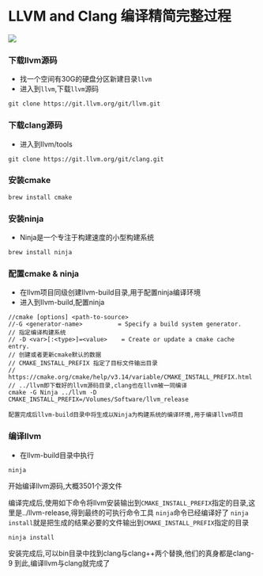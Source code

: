 # LLVM and Clang 编译精简完整过程

![](https://ws1.sinaimg.cn/large/006tNc79gy1g2j8ml8hmlj31jk0dw1kx.jpg)

### 下载llvm源码
- 找一个空间有30G的硬盘分区新建目录`llvm`
- 进入到`llvm`,下载`llvm`源码
    
```
git clone https://git.llvm.org/git/llvm.git
```
### 下载clang源码 
- 进入到llvm/tools

```
git clone https://git.llvm.org/git/clang.git
```

### 安装cmake

```
brew install cmake
```

### 安装ninja
- Ninja是一个专注于构建速度的小型构建系统
    
```
brew install ninja
```

### 配置cmake & ninja   
- 在llvm项目同级创建llvm-build目录,用于配置ninja编译环境
- 进入到llvm-build,配置ninja
    
```
//cmake [options] <path-to-source>
//-G <generator-name>          = Specify a build system generator.
// 指定编译构建系统
// -D <var>[:<type>]=<value>    = Create or update a cmake cache entry.
// 创建或者更新cmake默认的数据
// CMAKE_INSTALL_PREFIX 指定了目标文件输出目录
// https://cmake.org/cmake/help/v3.14/variable/CMAKE_INSTALL_PREFIX.html
// ../llvm即下载好的llvm源码目录,clang也在llvm被一同编译
cmake -G Ninja ../llvm -D CMAKE_INSTALL_PREFIX=/Volumes/Software/llvm_release
```
    
    配置完成后llvm-build目录中将生成以Ninja为构建系统的编译环境,用于编译llvm项目
### 编译llvm
- 在llvm-build目录中执行

```
ninja
```
开始编译llvm源码,大概3501个源文件

编译完成后,使用如下命令将llvm安装输出到`CMAKE_INSTALL_PREFIX`指定的目录,这里是../llvm-release,得到最终的可执行命令工具
`ninja`命令已经编译好了
`ninja install`就是把生成的结果必要的文件输出到`CMAKE_INSTALL_PREFIX`指定的目录

```
ninja install
```

安装完成后,可以bin目录中找到clang与clang++两个替换,他们的真身都是clang-9
到此,编译llvm与clang就完成了





